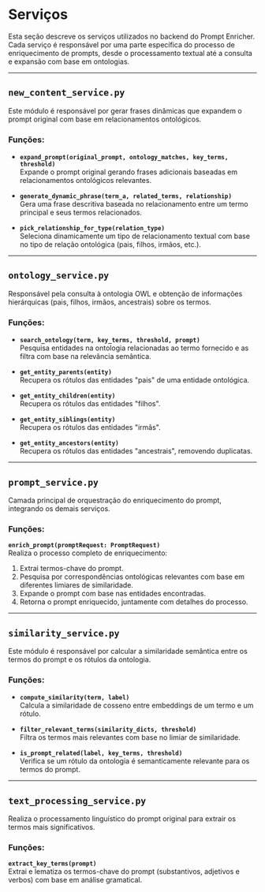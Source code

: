 # Serviços

Esta seção descreve os serviços utilizados no backend do Prompt Enricher. Cada serviço é responsável por uma parte específica do processo de enriquecimento de prompts, desde o processamento textual até a consulta e expansão com base em ontologias.

---

## `new_content_service.py`

Este módulo é responsável por gerar frases dinâmicas que expandem o prompt original com base em relacionamentos ontológicos.

### Funções:

- **`expand_prompt(original_prompt, ontology_matches, key_terms, threshold)`**  
  Expande o prompt original gerando frases adicionais baseadas em relacionamentos ontológicos relevantes.

- **`generate_dynamic_phrase(term_a, related_terms, relationship)`**  
  Gera uma frase descritiva baseada no relacionamento entre um termo principal e seus termos relacionados.

- **`pick_relationship_for_type(relation_type)`**  
  Seleciona dinamicamente um tipo de relacionamento textual com base no tipo de relação ontológica (pais, filhos, irmãos, etc.).

---

## `ontology_service.py`

Responsável pela consulta à ontologia OWL e obtenção de informações hierárquicas (pais, filhos, irmãos, ancestrais) sobre os termos.

### Funções:

- **`search_ontology(term, key_terms, threshold, prompt)`**  
  Pesquisa entidades na ontologia relacionadas ao termo fornecido e as filtra com base na relevância semântica.

- **`get_entity_parents(entity)`**  
  Recupera os rótulos das entidades "pais" de uma entidade ontológica.

- **`get_entity_children(entity)`**  
  Recupera os rótulos das entidades "filhos".

- **`get_entity_siblings(entity)`**  
  Recupera os rótulos das entidades "irmãs".

- **`get_entity_ancestors(entity)`**  
  Recupera os rótulos das entidades "ancestrais", removendo duplicatas.

---

## `prompt_service.py`

Camada principal de orquestração do enriquecimento do prompt, integrando os demais serviços.

### Funções:

**`enrich_prompt(promptRequest: PromptRequest)`**  
 Realiza o processo completo de enriquecimento:

1. Extrai termos-chave do prompt.
2. Pesquisa por correspondências ontológicas relevantes com base em diferentes limiares de similaridade.
3. Expande o prompt com base nas entidades encontradas.
4. Retorna o prompt enriquecido, juntamente com detalhes do processo.

---

## `similarity_service.py`

Este módulo é responsável por calcular a similaridade semântica entre os termos do prompt e os rótulos da ontologia.

### Funções:

- **`compute_similarity(term, label)`**  
  Calcula a similaridade de cosseno entre embeddings de um termo e um rótulo.

- **`filter_relevant_terms(similarity_dicts, threshold)`**  
  Filtra os termos mais relevantes com base no limiar de similaridade.

- **`is_prompt_related(label, key_terms, threshold)`**  
  Verifica se um rótulo da ontologia é semanticamente relevante para os termos do prompt.

---

## `text_processing_service.py`

Realiza o processamento linguístico do prompt original para extrair os termos mais significativos.

### Funções:

**`extract_key_terms(prompt)`**  
 Extrai e lematiza os termos-chave do prompt (substantivos, adjetivos e verbos) com base em análise gramatical.
